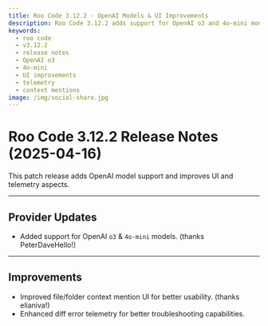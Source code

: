 ```yaml
---
title: Roo Code 3.12.2 - OpenAI Models & UI Improvements
description: Roo Code 3.12.2 adds support for OpenAI o3 and 4o-mini models, improves file/folder context UI, and enhances diff error telemetry.
keywords:
  - roo code
  - v3.12.2
  - release notes
  - OpenAI o3
  - 4o-mini
  - UI improvements
  - telemetry
  - context mentions
image: /img/social-share.jpg
---
```


# Roo Code 3.12.2 Release Notes (2025-04-16)

This patch release adds OpenAI model support and improves UI and telemetry aspects.

---

## Provider Updates

*   Added support for OpenAI `o3` & `4o-mini` models. (thanks PeterDaveHello!)

---

## Improvements

*   Improved file/folder context mention UI for better usability. (thanks elianiva!)
*   Enhanced diff error telemetry for better troubleshooting capabilities.
